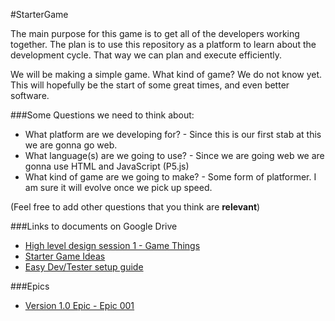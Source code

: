 #StarterGame

The main purpose for this game is to get all of the developers working together. The plan is to use this repository as a platform to learn about the development cycle. That way we can plan and execute efficiently. 

We will be making a simple game. What kind of game? We do not know yet. This will hopefully be the start of some great times, and even better software.

###Some Questions we need to think about:

- What platform are we developing for? - Since this is our first stab at this we are gonna go web.
- What language(s) are we going to use? - Since we are going web we are gonna use HTML and JavaScript (P5.js)
- What kind of game are we going to make? - Some form of platformer. I am sure it will evolve once we pick up speed.

(Feel free to add other questions that you think are **relevant**)

###Links to documents on Google Drive

- [High level design session 1 - Game Things](https://docs.google.com/document/d/1tqcYsfFIIPfhYwyFhuZqsryrBQaK5zgdbbcvv3Z0ZgE/edit)
- [Starter Game Ideas](https://docs.google.com/document/d/1pkMCapbmguorgHq6Qa0pGMGFSolUVom1EytPw2_szUk/edit)
- [Easy Dev/Tester setup guide](https://docs.google.com/document/d/1bk5heCni8iz1PvJ1xIJaQLVeM9XkvAm2NLca-ghGqzs/edit)

###Epics

- [Version 1.0 Epic - Epic 001](https://docs.google.com/document/d/1FTm-DekRQrVIbsyEW9YCVw9W8vyB9isE7MhUW4c0Ouo/edit)